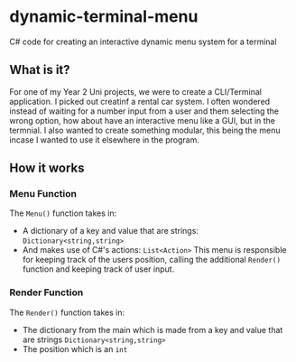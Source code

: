 # dynamic-terminal-menu
C# code for creating an interactive dynamic menu system for a terminal

## What is it?
For one of my Year 2 Uni projects, we were to create a CLI/Terminal application. I picked out creatinf a rental car system. I often wondered instead of waiting for a number input from a user and them selecting the wrong option, how about have an interactive menu like a GUI, but in the termnial. I also wanted to create something modular, this being the menu incase I wanted to use it elsewhere in the program.

## How it works

### Menu Function
The ```Menu()``` function takes in:
- A dictionary of a key and value that are strings: ```Dictionary<string,string>```
- And makes use of C#'s actions: ```List<Action>```
This menu is responsible for keeping track of the users position, calling the additional ```Render()``` function and keeping track of user input. 

### Render Function
The ```Render()``` function takes in:
- The dictionary from the main which is made from a key and value that are strings ```Dictionary<string,string>```
- The position which is an ```int```

